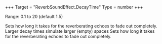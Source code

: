 +++
Target = "ReverbSoundEffect.DecayTime"
Type = number
+++

Range: 0.1 to 20 (default 1.5)Sets how long it takes for the reverberating echoes to fade out completely. Larger decay times simulate larger (empty) spaces Sets how long it takes for the reverberating echoes to fade out completely.